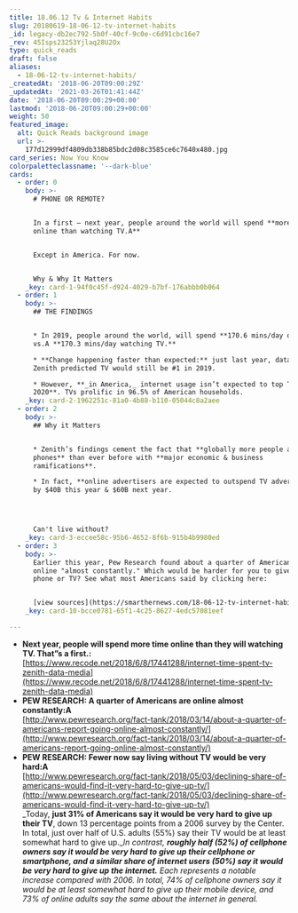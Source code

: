 ```yaml
---
title: 18.06.12 Tv & Internet Habits
slug: 20180619-18-06-12-tv-internet-habits
_id: legacy-db2ec792-5b0f-40cf-9c0e-c6d91cbc16e7
_rev: 45Isps23253Yjlaq28U2Ox
type: quick_reads
draft: false
aliases:
  - 18-06-12-tv-internet-habits/
_createdAt: '2018-06-20T09:00:29Z'
_updatedAt: '2021-03-26T01:41:44Z'
date: '2018-06-20T09:00:29+00:00'
lastmod: '2018-06-20T09:00:29+00:00'
weight: 50
featured_image:
  alt: Quick Reads background image
  url: >-
    177d12999df4809db338b85bdc2d08c3585ce6c7640x480.jpg
card_series: Now You Know
colorpaletteclassname: '--dark-blue'
cards:
  - order: 0
    body: >-
      # PHONE OR REMOTE?


      In a first — next year, people around the world will spend **more time
      online than watching TV.A**


      Except in America. For now.


      Why & Why It Matters
    _key: card-1-94f0c45f-d924-4029-b7bf-176abbb0b064
  - order: 1
    body: >-
      ## THE FINDINGS


      * In 2019, people around the world, will spend **170.6 mins/day online**
      vs.A **170.3 mins/day watching TV.**

      * **Change happening faster than expected:** just last year, data co.
      Zenith predicted TV would still be #1 in 2019.

      * However, **_in America,_ internet usage isn’t expected to top TV until
      2020**. TVs prolific in 96.5% of American households.
    _key: card-2-1962251c-81a0-4b88-b110-05044c8a2aee
  - order: 2
    body: >-
      ## Why it Matters


      * Zenith’s findings cement the fact that **globally more people are using
      phones** than ever before with **major economic & business
      ramifications**.

      * In fact, **online advertisers are expected to outspend TV advertisers**
      by $40B this year & $60B next year.




      Can't live without?
    _key: card-3-eccee58c-95b6-4652-8f6b-915b4b9980ed
  - order: 3
    body: >-
      Earlier this year, Pew Research found about a quarter of Americans are
      online "almost constantly." Which would be harder for you to give up: your
      phone or TV? See what most Americans said by clicking here:


      [view sources](https://smarthernews.com/18-06-12-tv-internet-habits/)
    _key: card-10-bcce0781-65f1-4c25-8627-4edc57081eef

---
```

* **Next year, people will spend more time online than they will watching TV. That”s a first.:**  
[https://www.recode.net/2018/6/8/17441288/internet-time-spent-tv-zenith-data-media](https://www.recode.net/2018/6/8/17441288/internet-time-spent-tv-zenith-data-media)
* **PEW RESEARCH: A quarter of Americans are online almost constantly:A**  
[http://www.pewresearch.org/fact-tank/2018/03/14/about-a-quarter-of-americans-report-going-online-almost-constantly/](http://www.pewresearch.org/fact-tank/2018/03/14/about-a-quarter-of-americans-report-going-online-almost-constantly/)
* **PEW RESEARCH: Fewer now say living without TV would be very hard:A**  
[http://www.pewresearch.org/fact-tank/2018/05/03/declining-share-of-americans-would-find-it-very-hard-to-give-up-tv/](http://www.pewresearch.org/fact-tank/2018/05/03/declining-share-of-americans-would-find-it-very-hard-to-give-up-tv/)  
_Today, **just 31% of Americans say it would be very hard to give up their TV**, down 13 percentage points from a 2006 survey by the Center. In total, just over half of U.S. adults (55%) say their TV would be at least somewhat hard to give up.__In contrast, **roughly half (52%) of cellphone owners say it would be very hard to give up their cellphone or smartphone, and a similar share of internet users (50%) say it would be very hard to give up the internet.** Each represents a notable increase compared with 2006. In total, 74% of cellphone owners say it would be at least somewhat hard to give up their mobile device, and 73% of online adults say the same about the internet in general._